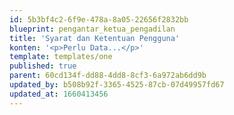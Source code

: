 ```yaml
---
id: 5b3bf4c2-6f9e-478a-8a05-22656f2832bb
blueprint: pengantar_ketua_pengadilan
title: 'Syarat dan Ketentuan Pengguna'
konten: '<p>Perlu Data...</p>'
template: templates/one
published: true
parent: 60cd134f-dd88-4dd8-8cf3-6a972ab6dd9b
updated_by: b508b92f-3365-4525-87cb-07d49957fd67
updated_at: 1660413456
---
```

